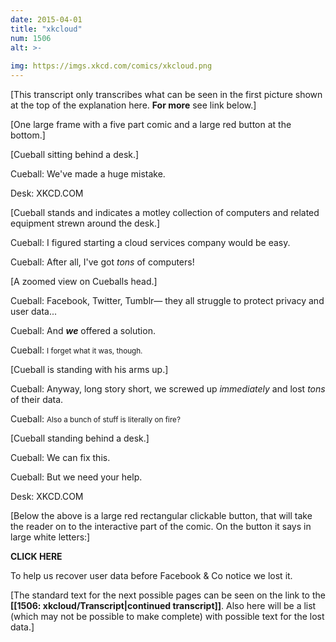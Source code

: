 ```yaml
---
date: 2015-04-01
title: "xkcloud"
num: 1506
alt: >-
  
img: https://imgs.xkcd.com/comics/xkcloud.png
---
```

[This transcript only transcribes what can be seen in the first picture shown at the top of the explanation here. **For more** see link below.]

[One large frame with a five part comic and a large red button at the bottom.]

[Cueball sitting behind a desk.]

Cueball: We've made a huge mistake.

Desk: XKCD.COM

[Cueball stands and indicates a motley collection of computers and related equipment strewn around the desk.]

Cueball: I figured starting a cloud services company would be easy.

Cueball: After all, I've got *tons* of computers!

[A zoomed view on Cueballs head.]

Cueball: Facebook, Twitter, Tumblr— they all struggle to protect privacy and user data...

Cueball: And ***we*** offered a solution.

Cueball: <small>I forget what it was, though.</small>

[Cueball is standing with his arms up.]

Cueball: Anyway, long story short, we screwed up *immediately* and lost *tons* of their data.

Cueball: <small>Also a bunch of stuff is literally on fire?</small>

[Cueball standing behind a desk.]

Cueball: We can fix this.

Cueball: But we need your help.

Desk: XKCD.COM

[Below the above is a large red rectangular clickable button, that will take the reader on to the interactive part of the comic. On the button it says in large white letters:]

**CLICK HERE**

To help us recover user data before Facebook & Co notice we lost it.

[The standard text for the next possible pages can be seen on the link to the **[[1506: xkcloud/Transcript|continued transcript]]**. Also here will be a list (which may not be possible to make complete) with possible text for the lost data.]
